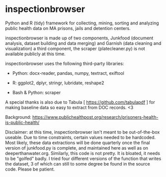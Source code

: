 # inspectionbrowser

Python and R (tidy) framework for collecting, mining, sorting and analyzing 
public health data on MA prisons, jails and detention centers.
 
inspectionbrowser is made up of two components, Junkfood (document analysis, dataset building and data merging) and Garnish (data cleaning and visualization) a third component, the scraper (platecleaner.py) is not available publicly at this time.


 inspectionbrowser uses the following third-party libraries:
 
 * Python: docx-reader, pandas, numpy, textract, exiftool
 
 * R: ggplot2, dplyr, stringr, lubridate, reshape2
 
 * Bash & Python: scraper
 
A special thanks is also due to Tabula [ https://github.com/tabulapdf ] for making baseline data so easy to extract from DOC records. <3
 
Background: https://www.publichealthpost.org/research/prisoners-health-is-public-health/


Disclaimer: at this time, inspectionbrowser isn't meant to be out-of-the-box useable. Due to time constraints, certain values needed to be hardcoded. Most likely, these data extractions will be done quarterly once the final version of junkfood.py is complete, and maintained here as well as on deeperthanwater.org. Similarly, this code is not pretty. It is bloated, it needs to be "golfed" badly. I tried four different versions of the function that writes the dataset, 3 of which can still to some degree be found in the source code. Please be patient. 

